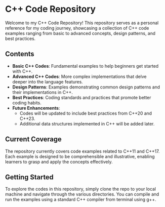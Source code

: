 # C++ Code Repository

Welcome to my C++ Code Repository! This repository serves as a personal reference for my coding journey, showcasing a collection of C++ code examples ranging from basic to advanced concepts, design patterns, and best practices.

## Contents

- **Basic C++ Codes**: Fundamental examples to help beginners get started with C++.
- **Advanced C++ Codes**: More complex implementations that delve deeper into the language features.
- **Design Patterns**: Examples demonstrating common design patterns and their implementations in C++.
- **Best Practices**: Coding standards and practices that promote better coding habits.
- **Future Enhancements**: 
  - Codes will be updated to include best practices from C++20 and C++23.
  - Additional data structures implemented in C++ will be added later.

## Current Coverage

The repository currently covers code examples related to C++11 and C++17. Each example is designed to be comprehensible and illustrative, enabling learners to grasp and apply the concepts effectively.

## Getting Started

To explore the codes in this repository, simply clone the repo to your local machine and navigate through the various directories. You can compile and run the examples using a standard C++ compiler from terminal using g++.
